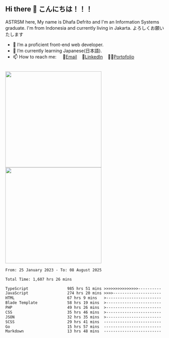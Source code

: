 ## Hi there 👋 こんにちは！！！
ASTRSM here, My name is Dhafa Defrito and I'm an Information Systems graduate. I'm from Indonesia and currently living in Jakarta. よろしくお願いたします

- 🔭 I’m a proficient front-end web developer.
- 🌱 I’m currently learning Japanese(日本語).
- 📫 How to reach me: &nbsp;&nbsp;&nbsp;&nbsp;📧[Email](ddefrito@gmail.com)&nbsp;&nbsp;&nbsp;&nbsp;💼[LinkedIn](https://www.linkedin.com/in/dhafad)&nbsp;&nbsp;&nbsp;&nbsp;👨‍🎨[Portofolio](https://ddefrito.vercel.app/)

<br>

<div align="left">
  <img src="https://media1.tenor.com/m/F96DSPtSiSgAAAAd/isekaijoucho-kamitsubaki.gif" height="300" />
	<a href="https://last.fm/user/nerumaeni"><img src="https://lastfm-recently-played.vercel.app/api?user=nerumaeni&count=5" height="300" /></a>
</div=

<!--START_SECTION:waka-->

```txt
From: 25 January 2023 - To: 08 August 2025

Total Time: 1,607 hrs 26 mins

TypeScript                 985 hrs 51 mins >>>>>>>>>>>>>>>----------   61.33 %
JavaScript                 274 hrs 20 mins >>>>---------------------   17.07 %
HTML                       67 hrs 9 mins   >------------------------   04.18 %
Blade Template             58 hrs 19 mins  >------------------------   03.63 %
PHP                        49 hrs 26 mins  >------------------------   03.08 %
CSS                        35 hrs 46 mins  >------------------------   02.23 %
JSON                       32 hrs 35 mins  >------------------------   02.03 %
SCSS                       29 hrs 41 mins  -------------------------   01.85 %
Go                         15 hrs 57 mins  -------------------------   00.99 %
Markdown                   13 hrs 48 mins  -------------------------   00.86 %
```

<!--END_SECTION:waka-->

